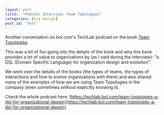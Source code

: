 ```yaml
---
layout: post
title:  "Podcast Interview: Team Topologies"
categories: [org design]
post_id: "test"
---
```


Another conversation on bol.com's TechLab podcast on the book [Team Topologies](https://esilva.net/articles/review-team_topologies).

This was a lot of fun going into the details of the book and why this book provides a lot of value to organizations by (as I said during the interview): "a DSL (Domain Specific Language) for organization design and evolution".

We went over the details of the books (the types of teams, the types of interactions and how to evolve organizations with them) and also shared many of the examples of how we are using Team Topologies in the company (even sometimes without explicitly knowing it).

Check the whole podcast here: [https://techlab.bol.com/team-topologies-a-dsl-for-organizational-design](https://techlab.bol.com/team-topologies-a-dsl-for-organizational-design)
